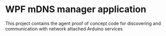 # WPF mDNS manager application

This project contains the agent proof of concept code for discovering and communication with network attached Arduino services